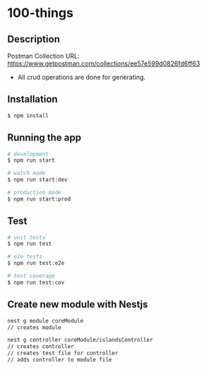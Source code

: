 # 100-things

## Description
Postman Collection URL: https://www.getpostman.com/collections/ee57e599d0826fd6ff63

- All crud operations are done for generating.


## Installation

```bash
$ npm install
```

## Running the app

```bash
# development
$ npm run start

# watch mode
$ npm run start:dev

# production mode
$ npm run start:prod
```

## Test

```bash
# unit tests
$ npm run test

# e2e tests
$ npm run test:e2e

# test coverage
$ npm run test:cov
```

## Create new module with Nestjs
```bash
nest g module coreModule
// creates module

nest g controller coreModule/islandsController
// creates controller
// creates test file for controller
// adds controller to module file
```